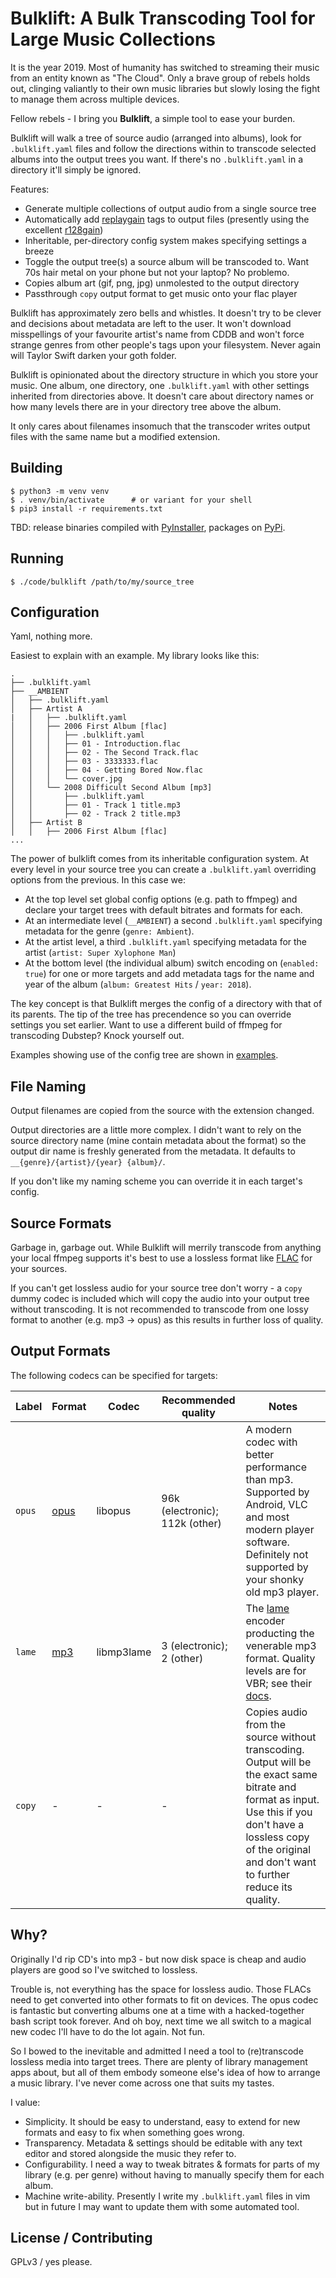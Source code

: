 # Bulklift: A Bulk Transcoding Tool for Large Music Collections

It is the year 2019.  Most of humanity has switched to streaming their music from an entity known as "The Cloud".  Only a brave group of rebels holds out, clinging valiantly to their own music libraries but slowly losing the fight to manage them across multiple devices.

Fellow rebels - I bring you **Bulklift**, a simple tool to ease your burden.

Bulklift will walk a tree of source audio (arranged into albums), look for `.bulklift.yaml` files and follow the directions within to transcode selected albums into the output trees you want.  If there's no `.bulklift.yaml` in a directory it'll simply be ignored.

Features:

-  Generate multiple collections of output audio from a single source tree
-  Automatically add [replaygain](https://en.wikipedia.org/wiki/ReplayGain) tags to output files (presently using the excellent [r128gain](https://pypi.org/project/r128gain/))
-  Inheritable, per-directory config system makes specifying settings a breeze
-  Toggle the output tree(s) a source album will be transcoded to.  Want 70s hair metal on your phone but not your laptop?  No problemo.
-  Copies album art (gif, png, jpg) unmolested to the output directory
-  Passthrough `copy` output format to get music onto your flac player

Bulklift has approximately zero bells and whistles.  It doesn't try to be clever and decisions about metadata are left to the user.  It won't download misspellings of your favourite artist's name from CDDB and won't force strange genres from other people's tags upon your filesystem.  Never again will Taylor Swift darken your goth folder.

Bulklift is opinionated about the directory structure in which you store your music.  One album, one directory, one `.bulklift.yaml` with other settings inherited from directories above.  It doesn't care about directory names or how many levels there are in your directory tree above the album.

It only cares about filenames insomuch that the transcoder writes output files with the same name but a modified extension.


## Building
```plain
$ python3 -m venv venv
$ . venv/bin/activate      # or variant for your shell
$ pip3 install -r requirements.txt
```
TBD: release binaries compiled with [PyInstaller](http://www.pyinstaller.org/), packages on [PyPi](https://pypi.org/).


## Running
```plain
$ ./code/bulklift /path/to/my/source_tree
```

## Configuration
Yaml, nothing more.

Easiest to explain with an example.  My library looks like this:

```plain
.
├── .bulklift.yaml
├── __AMBIENT
│   ├── .bulklift.yaml
│   ├── Artist A
|   │   ├── .bulklift.yaml
│   │   ├── 2006 First Album [flac]
│   │   │   ├── .bulklift.yaml
│   │   │   ├── 01 - Introduction.flac
│   │   │   ├── 02 - The Second Track.flac
│   │   │   ├── 03 - 3333333.flac
│   │   │   ├── 04 - Getting Bored Now.flac
│   │   │   └── cover.jpg
│   │   └── 2008 Difficult Second Album [mp3]
│   │       ├── .bulklift.yaml
│   │       ├── 01 - Track 1 title.mp3
│   │       ├── 02 - Track 2 title.mp3
│   ├── Artist B
│   │   ├── 2006 First Album [flac]
...

```

The power of bulklift comes from its inheritable configuration system.  At every level in your source tree you can create a `.bulklift.yaml` overriding options from the previous.  In this case we:

-   At the top level set global config options (e.g. path to ffmpeg) and declare your target trees with default bitrates and formats for each.
-   At an intermediate level (`__AMBIENT`) a second `.bulklift.yaml` specifying metadata for the genre (`genre: Ambient`).
-   At the artist level, a third `.bulklift.yaml` specifying metadata for the artist (`artist: Super Xylophone Man`)
-   At the bottom level (the individual album) switch encoding on (`enabled: true`) for one or more targets and add metadata tags for the name and year of the album (`album: Greatest Hits` / `year: 2018`).

The key concept is that Bulklift merges the config of a directory with that of its parents.  The tip of the tree has precendence so you can override settings you set earlier.  Want to use a different build of ffmpeg for transcoding Dubstep?  Knock yourself out.

Examples showing use of the config tree are shown in [examples](examples/).


## File Naming
Output filenames are copied from the source with the extension changed.

Output directories are a little more complex.  I didn't want to rely on the source directory name (mine contain metadata about the format) so the output dir name is freshly generated from the metadata.  It defaults to `__{genre}/{artist}/{year} {album}/`.

If you don't like my naming scheme you can override it in each target's config.



## Source Formats
Garbage in, garbage out.  While Bulklift will merrily transcode from anything your local ffmpeg supports it's best to use a lossless format like [FLAC](https://en.wikipedia.org/wiki/FLAC) for your sources.

If you can't get lossless audio for your source tree don't worry - a `copy` dummy codec is included which will copy the audio into your output tree without transcoding.  It is not recommended to transcode from one lossy format to another (e.g. mp3 -> opus) as this results in further loss of quality.


## Output Formats
The following codecs can be specified for targets:

| Label   | Format  | Codec  | Recommended quality | Notes  |
|---------|---------|--------|---------------------|--------|
| `opus`  | [opus](https://en.wikipedia.org/wiki/Opus_%28audio_format%29) | libopus  | 96k (electronic); 112k (other)  | A modern codec with better performance than mp3.  Supported by Android, VLC and most modern player software.  Definitely not supported by your shonky old mp3 player. |
| `lame`  | [mp3](https://en.wikipedia.org/wiki/MP3)  | libmp3lame  | 3 (electronic); 2 (other)  | The [lame](http://lame.sourceforge.net/) encoder producting the venerable mp3 format.  Quality levels are for VBR; see their [docs](http://lame.sourceforge.net/vbr.php). |
| `copy`  | -  | - | - | Copies audio from the source without transcoding.  Output will be the exact same bitrate and format as input.  Use this if you don't have a lossless copy of the original and don't want to further reduce its quality.  |


## Why?
Originally I'd rip CD's into mp3 - but now disk space is cheap and audio players are good so I've switched to lossless.

Trouble is, not everything has the space for lossless audio.  Those FLACs need to get converted into other formats to fit on devices.  The opus codec is fantastic but converting albums one at a time with a hacked-together bash script took forever.  And oh boy, next time we all switch to a magical new codec I'll have to do the lot again.  Not fun.

So I bowed to the inevitable and admitted I need a tool to (re)transcode lossless media into target trees.  There are plenty of library management apps about, but all of them embody someone else's idea of how to arrange a music library.  I've never come across one that suits my tastes.

I value:

-   Simplicity.  It should be easy to understand, easy to extend for new formats and easy to fix when something goes wrong.
-   Transparency.  Metadata & settings should be editable with any text editor and stored alongside the music they refer to.
-   Configurability.  I need a way to tweak bitrates & formats for parts of my library (e.g. per genre) without having to manually specify them for each album.
-   Machine write-ability.  Presently I write my `.bulklift.yaml` files in vim but in future I may want to update them with some automated tool.


## License / Contributing
GPLv3 / yes please.
